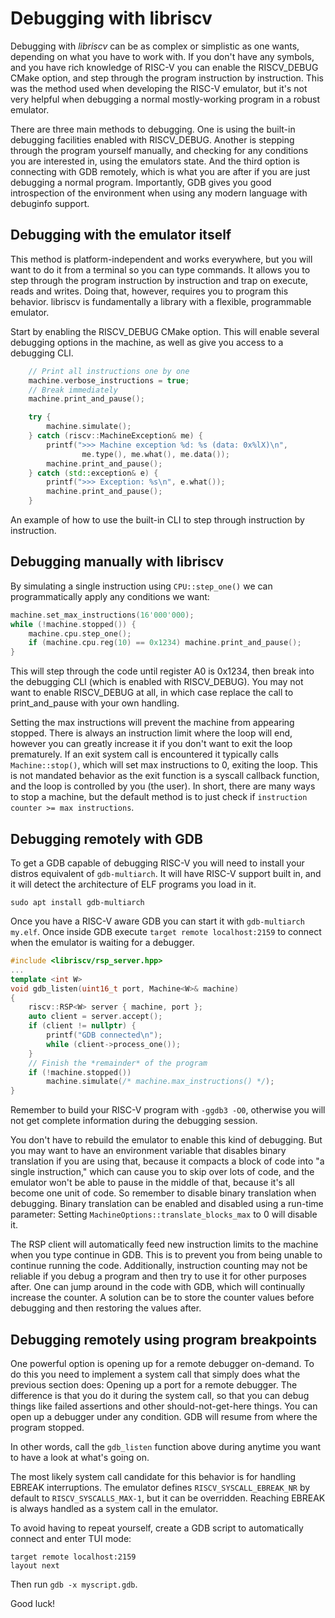Debugging with libriscv
================

Debugging with *libriscv* can be as complex or simplistic as one wants, depending on what you have to work with. If you don't have any symbols, and you have rich knowledge of RISC-V you can enable the RISCV_DEBUG CMake option, and step through the program instruction by instruction. This was the method used when developing the RISC-V emulator, but it's not very helpful when debugging a normal mostly-working program in a robust emulator.

There are three main methods to debugging. One is using the built-in debugging facilities enabled with RISCV_DEBUG. Another is stepping through the program yourself manually, and checking for any conditions you are interested in, using the emulators state. And the third option is connecting with GDB remotely, which is what you are after if you are just debugging a normal program. Importantly, GDB gives you good introspection of the environment when using any modern language with debuginfo support.

## Debugging with the emulator itself

This method is platform-independent and works everywhere, but you will want to do it from a terminal so you can type commands. It allows you to step through the program instruction by instruction and trap on execute, reads and writes. Doing that, however, requires you to program this behavior. libriscv is fundamentally a library with a flexible, programmable emulator.

Start by enabling the RISCV_DEBUG CMake option. This will enable several debugging options in the machine, as well as give you access to a debugging CLI.

```C++
	// Print all instructions one by one
	machine.verbose_instructions = true;
	// Break immediately
	machine.print_and_pause();

	try {
		machine.simulate();
	} catch (riscv::MachineException& me) {
		printf(">>> Machine exception %d: %s (data: 0x%lX)\n",
				me.type(), me.what(), me.data());
		machine.print_and_pause();
	} catch (std::exception& e) {
		printf(">>> Exception: %s\n", e.what());
		machine.print_and_pause();
	}
```
An example of how to use the built-in CLI to step through instruction by instruction.

## Debugging manually with libriscv

By simulating a single instruction using `CPU::step_one()` we can programmatically apply any conditions we want:

```C++
machine.set_max_instructions(16'000'000);
while (!machine.stopped()) {
    machine.cpu.step_one();
    if (machine.cpu.reg(10) == 0x1234) machine.print_and_pause();
}
```
This will step through the code until register A0 is 0x1234, then break into the debugging CLI (which is enabled with RISCV_DEBUG). You may not want to enable RISCV_DEBUG at all, in which case replace the call to print_and_pause with your own handling.

Setting the max instructions will prevent the machine from appearing stopped. There is always an instruction limit where the loop will end, however you can greatly increase it if you don't want to exit the loop prematurely. If an exit system call is encountered it typically calls `Machine::stop()`, which will set max instructions to 0, exiting the loop. This is not mandated behavior as the exit function is a syscall callback function, and the loop is controlled by you (the user). In short, there are many ways to stop a machine, but the default method is to just check if `instruction counter >= max instructions`.

## Debugging remotely with GDB

To get a GDB capable of debugging RISC-V you will need to install your distros equivalent of `gdb-multiarch`. It will have RISC-V support built in, and it will detect the architecture of ELF programs you load in it.

```
sudo apt install gdb-multiarch
```

Once you have a RISC-V aware GDB you can start it with `gdb-multiarch my.elf`. Once inside GDB execute `target remote localhost:2159` to connect when the emulator is waiting for a debugger.

```C++
#include <libriscv/rsp_server.hpp>
...
template <int W>
void gdb_listen(uint16_t port, Machine<W>& machine)
{
	riscv::RSP<W> server { machine, port };
	auto client = server.accept();
	if (client != nullptr) {
		printf("GDB connected\n");
		while (client->process_one());
	}
	// Finish the *remainder* of the program
	if (!machine.stopped())
		machine.simulate(/* machine.max_instructions() */);
}
```

Remember to build your RISC-V program with `-ggdb3 -O0`, otherwise you will not get complete information during the debugging session.

You don't have to rebuild the emulator to enable this kind of debugging. But you may want to have an environment variable that disables binary translation if you are using that, because it compacts a block of code into "a single instruction," which can cause you to skip over lots of code, and the emulator won't be able to pause in the middle of that, because it's all become one unit of code. So remember to disable binary translation when debugging. Binary translation can be enabled and disabled using a run-time parameter: Setting `MachineOptions::translate_blocks_max` to 0 will disable it.

The RSP client will automatically feed new instruction limits to the machine when you type continue in GDB. This is to prevent you from being unable to continue running the code. Additionally, instruction counting may not be reliable if you debug a program and then try to use it for other purposes after. One can jump around in the code with GDB, which will continually increase the counter. A solution can be to store the counter values before debugging and then restoring the values after.

## Debugging remotely using program breakpoints

One powerful option is opening up for a remote debugger on-demand. To do this you need to implement a system call that simply does what the previous section does: Opening up a port for a remote debugger. The difference is that you do it during the system call, so that you can debug things like failed assertions and other should-not-get-here things. You can open up a debugger under any condition. GDB will resume from where the program stopped.

In other words, call the `gdb_listen` function above during anytime you want to have a look at what's going on.

The most likely system call candidate for this behavior is for handling EBREAK interruptions. The emulator defines `RISCV_SYSCALL_EBREAK_NR` by default to `RISCV_SYSCALLS_MAX-1`, but it can be overridden. Reaching EBREAK is always handled as a system call in the emulator.

To avoid having to repeat yourself, create a GDB script to automatically connect and enter TUI mode:
```
target remote localhost:2159
layout next
```
Then run `gdb -x myscript.gdb`.

Good luck!
